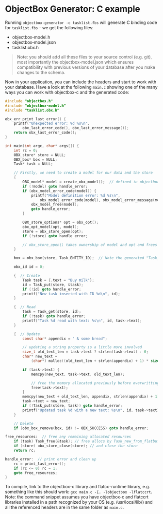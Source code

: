 ObjectBox Generator: C example
==============================

Running `objectbox-generator -c tasklist.fbs` will generate C binding code for 
`tasklist.fbs` - we get the following files:

* objectbox-model.h
* objectbox-model.json
* tasklist.obx.h

> Note: you should add all these files to your source control (e.g. git), 
> most importantly the objectbox-model.json which ensures compatibility 
> with previous versions of your database after you make changes to the schema.

Now in your application, you can include the headers and start to work with your database. 
Have a look at the following `main.c` showing one of the many ways you can work with 
objectbox-c and the generated code:

```c
#include "objectbox.h"
#include "objectbox-model.h"
#include "tasklist.obx.h"

obx_err print_last_error() {
    printf("Unexpected error: %d %s\n", 
        obx_last_error_code(), obx_last_error_message());
    return obx_last_error_code();
}

int main(int argc, char* args[]) {
    int rc = 0;
    OBX_store* store = NULL;
    OBX_box* box = NULL;
    Task* task = NULL;

    // Firstly, we need to create a model for our data and the store
    {
        OBX_model* model = create_obx_model();  // defined in objectbox-model.h
        if (!model) goto handle_error;
        if (obx_model_error_code(model)) {
            printf("Model definition error: %d %s\n", 
                obx_model_error_code(model), obx_model_error_message(model));
            obx_model_free(model);
            goto handle_error;
        }

        OBX_store_options* opt = obx_opt();
        obx_opt_model(opt, model);
        store = obx_store_open(opt);
        if (!store) goto handle_error;

        // obx_store_open() takes ownership of model and opt and frees them.
    }

    box = obx_box(store, Task_ENTITY_ID);  // Note the generated "Task_ENTITY_ID"

    obx_id id = 0;

    {  // Create
        Task task = {.text = "Buy milk"};
        id = Task_put(store, &task);
        if (!id) goto handle_error;
        printf("New task inserted with ID %d\n", id);
    }

    {  // Read
        task = Task_get(store, id);
        if (!task) goto handle_error;
        printf("Task %d read with text: %s\n", id, task->text);
    }

    {  // Update
        const char* appendix = " & some bread";

        // updating a string property is a little more involved 
        size_t old_text_len = task->text ? strlen(task->text) : 0;
        char* new_text = 
            (char*) malloc((old_text_len + strlen(appendix) + 1) * sizeof(char));

        if (task->text) {
            memcpy(new_text, task->text, old_text_len);

            // free the memory allocated previously before overwritting below
            free(task->text);
        }
        memcpy(new_text + old_text_len, appendix, strlen(appendix) + 1);
        task->text = new_text;
        if (!Task_put(store, task)) goto handle_error;
        printf("Updated task %d with a new text: %s\n", id, task->text);
    }

    // Delete
    if (obx_box_remove(box, id) != OBX_SUCCESS) goto handle_error;

free_resources:  // free any remaining allocated resources
    if (task) Task_free(&task); // free allocs by Task_new_from_flatbuffer()
    if (store) obx_store_close(store); // and close the store
    return rc;

handle_error:  // print error and clean up
    rc = print_last_error();
    if (rc <= 0) rc = 1;
    goto free_resources;
}
```

To compile, link to the objectbox-c library and flatcc-runtime library, 
e.g. something like this should work: `gcc main.c -I. -lobjectbox -lflatccrt`. 
Note: the command snippet assumes you have objectbox-c and flatccrt libraries installed in a path 
recognized by your OS (e.g. /usr/local/lib/) and all the referenced headers are in the same folder as `main.c`.
